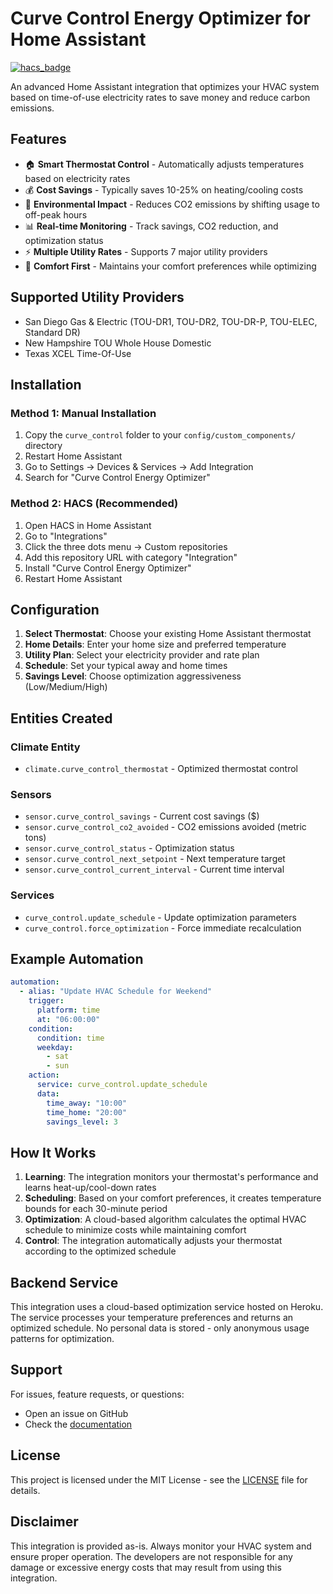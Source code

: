 # Curve Control Energy Optimizer for Home Assistant

[![hacs_badge](https://img.shields.io/badge/HACS-Custom-41BDF5.svg)](https://github.com/hacs/integration)

An advanced Home Assistant integration that optimizes your HVAC system based on time-of-use electricity rates to save money and reduce carbon emissions.

## Features

- 🏠 **Smart Thermostat Control** - Automatically adjusts temperatures based on electricity rates
- 💰 **Cost Savings** - Typically saves 10-25% on heating/cooling costs
- 🌱 **Environmental Impact** - Reduces CO2 emissions by shifting usage to off-peak hours
- 📊 **Real-time Monitoring** - Track savings, CO2 reduction, and optimization status
- ⚡ **Multiple Utility Rates** - Supports 7 major utility providers
- 🎯 **Comfort First** - Maintains your comfort preferences while optimizing

## Supported Utility Providers

- San Diego Gas & Electric (TOU-DR1, TOU-DR2, TOU-DR-P, TOU-ELEC, Standard DR)
- New Hampshire TOU Whole House Domestic
- Texas XCEL Time-Of-Use

## Installation

### Method 1: Manual Installation

1. Copy the `curve_control` folder to your `config/custom_components/` directory
2. Restart Home Assistant
3. Go to Settings → Devices & Services → Add Integration
4. Search for "Curve Control Energy Optimizer"

### Method 2: HACS (Recommended)

1. Open HACS in Home Assistant
2. Go to "Integrations"
3. Click the three dots menu → Custom repositories
4. Add this repository URL with category "Integration"
5. Install "Curve Control Energy Optimizer"
6. Restart Home Assistant

## Configuration

1. **Select Thermostat**: Choose your existing Home Assistant thermostat
2. **Home Details**: Enter your home size and preferred temperature
3. **Utility Plan**: Select your electricity provider and rate plan
4. **Schedule**: Set your typical away and home times
5. **Savings Level**: Choose optimization aggressiveness (Low/Medium/High)

## Entities Created

### Climate Entity
- `climate.curve_control_thermostat` - Optimized thermostat control

### Sensors
- `sensor.curve_control_savings` - Current cost savings ($)
- `sensor.curve_control_co2_avoided` - CO2 emissions avoided (metric tons)
- `sensor.curve_control_status` - Optimization status
- `sensor.curve_control_next_setpoint` - Next temperature target
- `sensor.curve_control_current_interval` - Current time interval

### Services
- `curve_control.update_schedule` - Update optimization parameters
- `curve_control.force_optimization` - Force immediate recalculation

## Example Automation

```yaml
automation:
  - alias: "Update HVAC Schedule for Weekend"
    trigger:
      platform: time
      at: "06:00:00"
    condition:
      condition: time
      weekday:
        - sat
        - sun
    action:
      service: curve_control.update_schedule
      data:
        time_away: "10:00"
        time_home: "20:00"
        savings_level: 3
```

## How It Works

1. **Learning**: The integration monitors your thermostat's performance and learns heat-up/cool-down rates
2. **Scheduling**: Based on your comfort preferences, it creates temperature bounds for each 30-minute period
3. **Optimization**: A cloud-based algorithm calculates the optimal HVAC schedule to minimize costs while maintaining comfort
4. **Control**: The integration automatically adjusts your thermostat according to the optimized schedule

## Backend Service

This integration uses a cloud-based optimization service hosted on Heroku. The service processes your temperature preferences and returns an optimized schedule. No personal data is stored - only anonymous usage patterns for optimization.

## Support

For issues, feature requests, or questions:
- Open an issue on GitHub
- Check the [documentation](https://github.com/curvecontrol/home-assistant-integration)

## License

This project is licensed under the MIT License - see the [LICENSE](LICENSE) file for details.

## Disclaimer

This integration is provided as-is. Always monitor your HVAC system and ensure proper operation. The developers are not responsible for any damage or excessive energy costs that may result from using this integration.